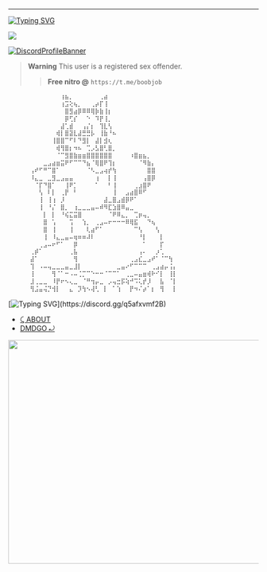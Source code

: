 <!--

.-. .-')                            
\  ( OO )                           
 ;-----.\  .-'),-----.  .-'),-----. 
 | .-.  | ( OO'  .-.  '( OO'  .-.  '
 | '-' /_)/   |  | |  |/   |  | |  |
 | .-. `. \_) |  |\|  |\_) |  |\|  |
 | |  \  |  \ |  | |  |  \ |  | |  |
 | '--'  /   `'  '-'  '   `'  '-'  '
 `------'      `-----'      `-----' 
-->
----
[![Typing SVG](https://readme-typing-svg.herokuapp.com?font=Yellowtail&duration=4000&color=010101&lines=Kaiv (aka. Karma))](https://discord.gg/q5afxvmf2B)

 <a href="https://discord.gg/q5afxvmf2B" target="_blank"><img src="https://komarev.com/ghpvc/?username=passedout&color=grey&style=flat-square" width="" height=""  target="_blank">

[![DiscordProfileBanner](https://discord.c99.nl/widget/theme-1/947950557929295903.png)](https://discord.com/users/947950557929295903)

> **Warning**
> This user is a registered sex offender.
> > **Free nitro @**
> ```https://t.me/boobjob```
```md
⠀⠀⠀⠀⠀⠀⠀⠀⠀⠀⠀⠀⢰⣦⡀⠀⠀⠀⠀⠀⠀⢀⣴
⠀⠀⠀⠀⠀⠀⠀⠀⠀⠀⠀⠀⢰⣩⢕⢦⡀⠀⠀⢀⡴⡏⢸
⠀⠀⠀⠀⠀⠀⠀⠀⠀⠀⠀⠀⠀⣿⣻⣴⡿⠿⠿⢿⡷⣷⢸⡆
⠀⠀⠀⠀⠀⠀⠀⠀⠀⠀⠀⠀⠀⡿⢋⡎⠀⠀⠑⠀⠹⡟⢸⡀
⠀⠀⠀⠀⠀⠀⠀⠀⠀⠀⠀⠀⣼⢁⣾⠀⠀⢠⡌⡆⠀⢹⣇⢣
⠀⠀⠀⠀⠀⠀⠀⠀⠀⠀⠀⢾⡇⣿⣽⣇⣼⣛⣛⡧⠀⢸⣷⠘⠦
⠀⠀⠀⠀⠀⠀⠀⠀⠀⠀⢸⣿⣿⠉⠋⠇⠙⣻⡇⠀⣼⡇⣺⢆
⠀⠀⠀⠀⠀⠀⠀⠀⠀⠀⠀⢾⢻⣿⡆⠲⠦⠀⢉⡠⣣⣿⢃⣿⡀
⠀⠀⠀⠀⠀⠀⠀⠀⠀⠀⠀⠈⠉⣻⣿⣷⣶⣶⣿⣿⣿⣿⣿⣿⠀⠀⠀⠀⠰⣿⣶⣦⡀
⠀⠀⠀⠀⠀⠀⠀⠀⣀⣠⣴⣶⣭⠟⠋⠉⠉⠙⣦⠈⢿⣿⠟⢹⡆⠀⠀⠀⠀⠀⠈⠻⣷⡄
⠀⠀⠀⠀⠀⢠⠞⠋⠛⠉⣿⠁⠀⠀⠀⠀⠀⠀⠈⠣⣀⣠⢴⡞⢳⠀⠀⠀⠀⠀⠀⠀⣿⣿
⠀⠀⠀⠀⠀⠸⣄⣀⠀⣀⣻⣀⣠⣤⣤⠀⠀⠀⠀⠀⢰⠀⠀⡇⢸⠀⠀⠀⠀⠀⠀⢠⣿⡿
⠀⠀⠀⠀⠀⠀⠈⡏⠙⣿⠁⠀⠀⢸⠟⡁⠀⠀⠀⠀⠁⠀⠀⠃⢸⠀⠀⠀⠀⢀⣰⣿⠟
⠀⠀⠀⠀⠀⠀⠀⢣⠀⠇⡇⠀⢀⡟⠀⠃⠀⠀⠀⠀⠀⠀⠀⠀⢸⠀⠀⣠⣴⣿⠿⠋
⠀⠀⠀⠀⠀⠀⠀⢸⠀⢸⢰⠀⡸⠀⠀⠀⠀⠀⠀⠀⠀⠀⣼⣀⣿⣠⣾⡿⠟⠁
⠀⠀⠀⠀⠀⠀⠀⢸⠀⠘⡌⠀⣿⡀⠀⢰⣀⣀⣀⣤⠤⠾⠻⣏⣱⣿⠿⣤⣀
⠀⠀⠀⠀⠀⠀⠀⠀⡇⠀⡇⠀⠘⢮⣍⣭⣿⠀⠀⠀⠀⠀⠀⠈⠟⠿⣄⡀⠀⢉⡶⢤⡀
⠀⠀⠀⠀⠀⠀⠀⠀⣿⠀⢡⠀⠀⠀⢩⠀⠀⢱⡀⠀⢀⣠⠤⠖⠒⠒⠒⠿⢿⣯⠀⠀⠙⢦
⠀⠀⠀⠀⠀⠀⠀⠀⣿⠀⢸⠀⠀⠀⢸⠀⠀⠀⢇⣴⠋⠁⠀⠀⠀⠀⠀⠀⠀⠉⢣⠀⠀⠀⢣
⠀⠀⠀⠀⠀⠀⠀⠀⢸⠀⠸⣄⣀⣤⠤⢶⠶⠶⠼⠇⠀⠀⠀⠀⠀⠀⠀⠀⠀⠀⠘⡇⠀⠀⠀⡇
⠀⠀⠀⠀⠀⠀⠀⢀⣠⠤⠖⠋⠁⠀⠀⡿⠀⠀⠀⠀⠀⠀⠀⠀⠀⠀⠀⠀⠀⠀⠀⠁⠀⠀⠀⡏
⠀⠀⠀⠀⠀⢀⡾⠁⠀⠀⠀⠀⠀⠀⢀⣧⠀⠀⠀⠀⠀⠀⠀⠀⠀⠀⠀⠀⠀⠀⢠⠄⠀⠀⡰⢁
⠀⠀⠀⠀⠀⣼⠁⠀⠀⠀⠀⠀⠀⠀⠀⢻⠀⠀⠀⠀⠀⠀⠀⠀⠀⠀⠀⠀⢀⣠⣎⣀⣠⠞⠁⠈⠉⢳
⠀⠀⠀⠀⠀⢹⠀⠠⠤⢤⣀⣀⣀⣤⣀⣸⡇⠀⠀⠀⠀⠀⠀⠀⠀⣀⣤⠔⠋⠉⠉⠉⠀⢀⣠⣴⡤⢨⡄
⠀⠀⠀⠀⠀⢸⠀⠀⠀⠀⢻⠈⠁⠒⠠⠤⢈⡉⠉⠑⠒⠒⠈⠉⠉⠁⠀⢀⣀⠤⣤⣶⢾⠗⠊⡇⠀⢸⡇
⠀⠀⠀⠀⠀⣸⢀⣀⣀⠀⠸⡟⠖⠢⢄⣀⠀⠈⠛⢲⡤⣀⠀⡠⢤⣒⡯⢵⠚⠩⢅⡞⡸⠀⠀⣧⠀⠈⡇
⠀⠀⠀⠀⠀⢻⣨⣤⢬⡙⢺⡇⠀⠀⣄⠀⡹⢳⠢⢼⢃⠀⡇⠀⠁⢱⠀⠀⡟⠲⠌⡴⠁⡆⠀⢻⠀⠀⡇
```

[![Typing SVG](https://readme-typing-svg.herokuapp.com?duration=2100&color=F7C433&lines=Have+something+to+say%3F;Without..;genuine+legally+accepted+proof%3F;Talk+to+my+dick.)](https://discord.gg/q5afxvmf2B)

- [⤹ ABOUT](https://feds.lol/im)
- [DMDGO ⤾](https://t.me/tosviolators)

<a href='https://discord.gg/q5afxvmf2B'>
<img src="https://cdn.discordapp.com/attachments/1050935456163962950/1051151836847018025/download_84.jpg" width="1000" height="450" ></code></a>
<!--

.-. .-')                            
\  ( OO )                           
 ;-----.\  .-'),-----.  .-'),-----. 
 | .-.  | ( OO'  .-.  '( OO'  .-.  '
 | '-' /_)/   |  | |  |/   |  | |  |
 | .-. `. \_) |  |\|  |\_) |  |\|  |
 | |  \  |  \ |  | |  |  \ |  | |  |
 | '--'  /   `'  '-'  '   `'  '-'  '
 `------'      `-----'      `-----' 
-->
----
